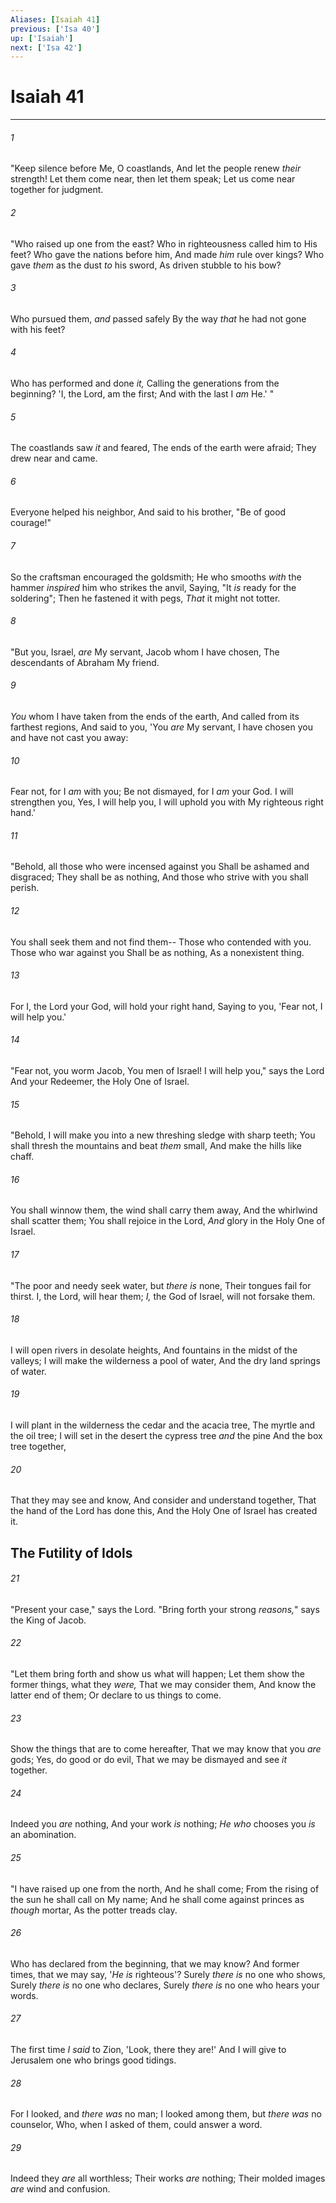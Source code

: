 ```yaml
---
Aliases: [Isaiah 41]
previous: ['Isa 40']
up: ['Isaiah']
next: ['Isa 42']
---
```

# Isaiah 41

***


###### 1 
"Keep silence before Me, O coastlands, And let the people renew _their_ strength! Let them come near, then let them speak; Let us come near together for judgment. 

###### 2 
"Who raised up one from the east? Who in righteousness called him to His feet? Who gave the nations before him, And made _him_ rule over kings? Who gave _them_ as the dust _to_ his sword, As driven stubble to his bow? 

###### 3 
Who pursued them, _and_ passed safely By the way _that_ he had not gone with his feet? 

###### 4 
Who has performed and done _it,_ Calling the generations from the beginning? 'I, the Lord, am the first; And with the last I _am_ He.' " 

###### 5 
The coastlands saw _it_ and feared, The ends of the earth were afraid; They drew near and came. 

###### 6 
Everyone helped his neighbor, And said to his brother, "Be of good courage!" 

###### 7 
So the craftsman encouraged the goldsmith; He who smooths _with_ the hammer _inspired_ him who strikes the anvil, Saying, "It _is_ ready for the soldering"; Then he fastened it with pegs, _That_ it might not totter. 

###### 8 
"But you, Israel, _are_ My servant, Jacob whom I have chosen, The descendants of Abraham My friend. 

###### 9 
_You_ whom I have taken from the ends of the earth, And called from its farthest regions, And said to you, 'You _are_ My servant, I have chosen you and have not cast you away: 

###### 10 
Fear not, for I _am_ with you; Be not dismayed, for I _am_ your God. I will strengthen you, Yes, I will help you, I will uphold you with My righteous right hand.' 

###### 11 
"Behold, all those who were incensed against you Shall be ashamed and disgraced; They shall be as nothing, And those who strive with you shall perish. 

###### 12 
You shall seek them and not find them-- Those who contended with you. Those who war against you Shall be as nothing, As a nonexistent thing. 

###### 13 
For I, the Lord your God, will hold your right hand, Saying to you, 'Fear not, I will help you.' 

###### 14 
"Fear not, you worm Jacob, You men of Israel! I will help you," says the Lord And your Redeemer, the Holy One of Israel. 

###### 15 
"Behold, I will make you into a new threshing sledge with sharp teeth; You shall thresh the mountains and beat _them_ small, And make the hills like chaff. 

###### 16 
You shall winnow them, the wind shall carry them away, And the whirlwind shall scatter them; You shall rejoice in the Lord, _And_ glory in the Holy One of Israel. 

###### 17 
"The poor and needy seek water, but _there is_ none, Their tongues fail for thirst. I, the Lord, will hear them; _I,_ the God of Israel, will not forsake them. 

###### 18 
I will open rivers in desolate heights, And fountains in the midst of the valleys; I will make the wilderness a pool of water, And the dry land springs of water. 

###### 19 
I will plant in the wilderness the cedar and the acacia tree, The myrtle and the oil tree; I will set in the desert the cypress tree _and_ the pine And the box tree together, 

###### 20 
That they may see and know, And consider and understand together, That the hand of the Lord has done this, And the Holy One of Israel has created it.

## The Futility of Idols 

###### 21 
"Present your case," says the Lord. "Bring forth your strong _reasons,_" says the King of Jacob. 

###### 22 
"Let them bring forth and show us what will happen; Let them show the former things, what they _were,_ That we may consider them, And know the latter end of them; Or declare to us things to come. 

###### 23 
Show the things that are to come hereafter, That we may know that you _are_ gods; Yes, do good or do evil, That we may be dismayed and see _it_ together. 

###### 24 
Indeed you _are_ nothing, And your work _is_ nothing; _He who_ chooses you _is_ an abomination. 

###### 25 
"I have raised up one from the north, And he shall come; From the rising of the sun he shall call on My name; And he shall come against princes as _though_ mortar, As the potter treads clay. 

###### 26 
Who has declared from the beginning, that we may know? And former times, that we may say, '_He is_ righteous'? Surely _there is_ no one who shows, Surely _there is_ no one who declares, Surely _there is_ no one who hears your words. 

###### 27 
The first time _I said_ to Zion, 'Look, there they are!' And I will give to Jerusalem one who brings good tidings. 

###### 28 
For I looked, and _there was_ no man; I looked among them, but _there was_ no counselor, Who, when I asked of them, could answer a word. 

###### 29 
Indeed they _are_ all worthless; Their works _are_ nothing; Their molded images _are_ wind and confusion.
